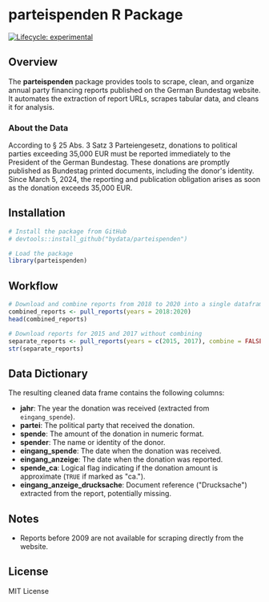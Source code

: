 # parteispenden R Package

<!-- badges: start -->
[![Lifecycle: experimental](https://img.shields.io/badge/lifecycle-experimental-orange.svg)](https://lifecycle.r-lib.org/articles/stages.html#experimental)
<!-- badges: end -->

## Overview

The **parteispenden** package provides tools to scrape, clean, and organize annual party financing reports published on the German Bundestag website. It automates the extraction of report URLs, scrapes tabular data, and cleans it for analysis.

### About the Data

According to § 25 Abs. 3 Satz 3 Parteiengesetz, donations to political parties exceeding 35,000 EUR must be reported immediately to the President of the German Bundestag. These donations are promptly published as Bundestag printed documents, including the donor's identity. Since March 5, 2024, the reporting and publication obligation arises as soon as the donation exceeds 35,000 EUR.

## Installation

``` r
# Install the package from GitHub 
# devtools::install_github("bydata/parteispenden")

# Load the package
library(parteispenden)
```

## Workflow

``` r
# Download and combine reports from 2018 to 2020 into a single dataframe
combined_reports <- pull_reports(years = 2018:2020)
head(combined_reports)

# Download reports for 2015 and 2017 without combining
separate_reports <- pull_reports(years = c(2015, 2017), combine = FALSE)
str(separate_reports)
```

## Data Dictionary

The resulting cleaned data frame contains the following columns:

-   **jahr**: The year the donation was received (extracted from `eingang_spende`).
-   **partei**: The political party that received the donation.
-   **spende**: The amount of the donation in numeric format.
-   **spender**: The name or identity of the donor.
-   **eingang_spende**: The date when the donation was received.
-   **eingang_anzeige**: The date when the donation was reported.
-   **spende_ca**: Logical flag indicating if the donation amount is approximate (`TRUE` if marked as "ca.").
-   **eingang_anzeige_drucksache**: Document reference ("Drucksache") extracted from the report, potentially missing.

## Notes

-   Reports before 2009 are not available for scraping directly from the website.

## License

MIT License
